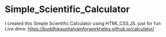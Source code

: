 # Simple_Scientific_Calculator
I created this Simple Scientific Calculator using HTML,CSS,JS.  just for fun
Live dimo: https://buddhikaushalyainforworkhelps.github.io/calculator/
